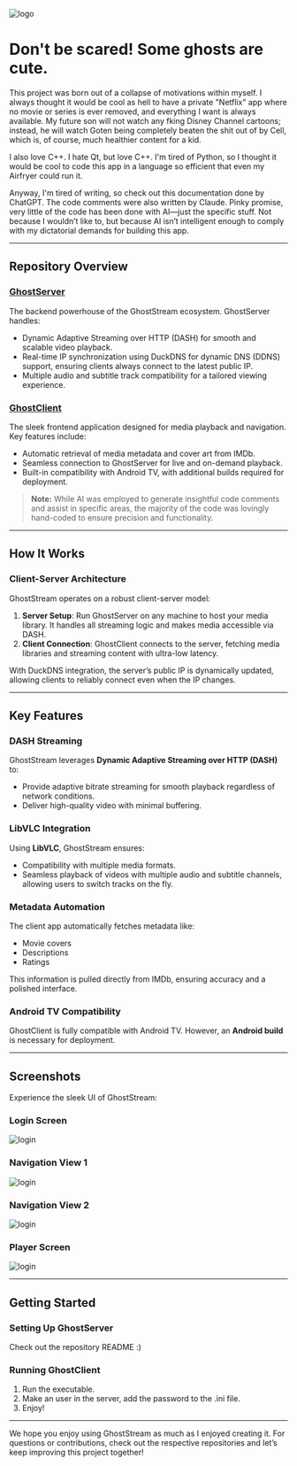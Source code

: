 ![logo](screenshots/header.png)
# Don't be scared! Some ghosts are cute.

This project was born out of a collapse of motivations within myself. I always thought it would be cool as hell to have a private "Netflix" app where no movie or series is ever removed, and everything I want is always available. My future son will not watch any fking Disney Channel cartoons; instead, he will watch Goten being completely beaten the shit out of  by Cell, which is, of course, much healthier content for a kid.



I also love C++. I hate Qt, but love C++. I'm tired of Python, so I thought it would be cool to code this app in a language so efficient that even my Airfryer could run it.



Anyway, I'm tired of writing, so check out this documentation done by ChatGPT. The code comments were also written by Claude. Pinky promise, very little of the code has been done with AI—just the specific stuff. Not because I wouldn’t like to, but because AI isn’t intelligent enough to comply with my dictatorial demands for building this app.

---

## Repository Overview

### [GhostServer](https://github.com/JulioFresneda/GhostServer)

The backend powerhouse of the GhostStream ecosystem. GhostServer handles:

- Dynamic Adaptive Streaming over HTTP (DASH) for smooth and scalable video playback.
- Real-time IP synchronization using DuckDNS for dynamic DNS (DDNS) support, ensuring clients always connect to the latest public IP.
- Multiple audio and subtitle track compatibility for a tailored viewing experience.

### [GhostClient](https://github.com/JulioFresneda/GhostClient)

The sleek frontend application designed for media playback and navigation. Key features include:

- Automatic retrieval of media metadata and cover art from IMDb.
- Seamless connection to GhostServer for live and on-demand playback.
- Built-in compatibility with Android TV, with additional builds required for deployment.

> **Note:** While AI was employed to generate insightful code comments and assist in specific areas, the majority of the code was lovingly hand-coded to ensure precision and functionality.

---

## How It Works

### Client-Server Architecture

GhostStream operates on a robust client-server model:

1. **Server Setup**: Run GhostServer on any machine to host your media library. It handles all streaming logic and makes media accessible via DASH.
2. **Client Connection**: GhostClient connects to the server, fetching media libraries and streaming content with ultra-low latency.

With DuckDNS integration, the server’s public IP is dynamically updated, allowing clients to reliably connect even when the IP changes.

---

## Key Features

### DASH Streaming

GhostStream leverages **Dynamic Adaptive Streaming over HTTP (DASH)** to:

- Provide adaptive bitrate streaming for smooth playback regardless of network conditions.
- Deliver high-quality video with minimal buffering.

### LibVLC Integration

Using **LibVLC**, GhostStream ensures:

- Compatibility with multiple media formats.
- Seamless playback of videos with multiple audio and subtitle channels, allowing users to switch tracks on the fly.

### Metadata Automation

The client app automatically fetches metadata like:

- Movie covers
- Descriptions
- Ratings

This information is pulled directly from IMDb, ensuring accuracy and a polished interface.

### Android TV Compatibility

GhostClient is fully compatible with Android TV. However, an **Android build** is necessary for deployment.

---

## Screenshots

Experience the sleek UI of GhostStream:

### Login Screen
![login](screenshots/login.png)



### Navigation View 1
![login](screenshots/nav1.png)


### Navigation View 2
![login](screenshots/nav2.png)


### Player Screen
![login](screenshots/player.png)


---

## Getting Started

### Setting Up GhostServer

Check out the repository README :)

### Running GhostClient

1. Run the executable.
2. Make an user in the server, add the password to the .ini file.
3. Enjoy!

---

We hope you enjoy using GhostStream as much as I enjoyed creating it. For questions or contributions, check out the respective repositories and let’s keep improving this project together!

